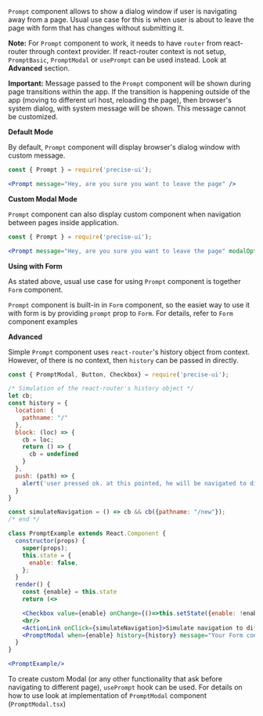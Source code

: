 `Prompt` component allows to show a dialog window if user is navigating away from a page. Usual use case for this is when user is about to leave the page with form that has changes without submitting it.

**Note:** For `Prompt` component to work, it needs to have `router` from react-router through context provider. If react-router context is not setup, `PromptBasic`, `PromptModal` or `usePrompt` can be used instead. Look at **Advanced** section.

**Important:** Message passed to the `Prompt` component will be shown during page transitions within the app. If the transition is happening outside of the app (moving to different url host, reloading the page), then browser's system dialog, with system message will be shown. This message cannot be customized.

**Default Mode**

By default, `Prompt` component will display browser's dialog window with custom message.

```jsx { "props": { "data-skip": true } }
const { Prompt } = require('precise-ui');

<Prompt message="Hey, are you sure you want to leave the page" />
```

**Custom Modal Mode**

`Prompt` component can also display custom component when navigation between pages inside application.


```jsx { "props": { "data-skip": true } }
const { Prompt } = require('precise-ui');

<Prompt message="Hey, are you sure you want to leave the page" modalOptions={{title: "Leaving page..."}}/>
```

**Using with Form**

As stated above, usual use case for using `Prompt` component is together `Form` component.

`Prompt` component is built-in in `Form` component, so the easiet way to use it with form is by providing `prompt` prop to `Form`. For details, refer to `Form` component examples


**Advanced**

Simple `Prompt` component uses `react-router`'s history object from context. However, of there is no context, then `history` can be passed in directly.

```jsx { "props": { "data-skip": true } }
const { PromptModal, Button, Checkbox} = require('precise-ui');

/* Simulation of the react-router's history object */
let cb;
const history = {
  location: {
    pathname: "/"
  },
  block: (loc) => {
    cb = loc;
    return () => {
      cb = undefined
    }
  },
  push: (path) => {
    alert('user pressed ok. at this pointed, he will be navigated to different page')
  }
}

const simulateNavigation = () => cb && cb({pathname: "/new"});
/* end */

class PromptExample extends React.Component {
  constructor(props) {
    super(props);
    this.state = {
      enable: false,
    };
  }
  render() {
    const {enable} = this.state
    return (<>

    <Checkbox value={enable} onChange={()=>this.setState({enable: !enable})}>Enable prompt on page change</Checkbox>
    <br/>
    <ActionLink onClick={simulateNavigation}>Simulate navigation to differnt page</ActionLink>
    <PromptModal when={enable} history={history} message="Your Form contains unsaved data" modalOptions={{title: "Are you sure you want to leave", confirmText: "Leave", cancelText: "Stay", onConfirm: ()=>{console.log("user is navigating to different page")}, onCancel: ()=>{console.log("user decided to stay in the page")}}} /></>);
  }
}

<PromptExample/>
```

To create custom Modal (or any other functionality that ask before navigating to different page), `usePrompt` hook can be used. For details on how to use look at implementation of `PromptModal` component (`PromptModal.tsx`)

